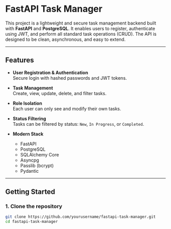 # FastAPI Task Manager

This project is a lightweight and secure task management backend built with **FastAPI** and **PostgreSQL**. It enables users to register, authenticate using JWT, and perform all standard task operations (CRUD). The API is designed to be clean, asynchronous, and easy to extend.

---

## Features

- **User Registration & Authentication**  
  Secure login with hashed passwords and JWT tokens.

- **Task Management**  
  Create, view, update, delete, and filter tasks.

- **Role Isolation**  
  Each user can only see and modify their own tasks.

- **Status Filtering**  
  Tasks can be filtered by status: `New`, `In Progress`, or `Completed`.

- **Modern Stack**  
  - FastAPI  
  - PostgreSQL  
  - SQLAlchemy Core  
  - Asyncpg  
  - Passlib (bcrypt)  
  - Pydantic

---

## Getting Started

### 1. Clone the repository

```bash
git clone https://github.com/yourusername/fastapi-task-manager.git
cd fastapi-task-manager

